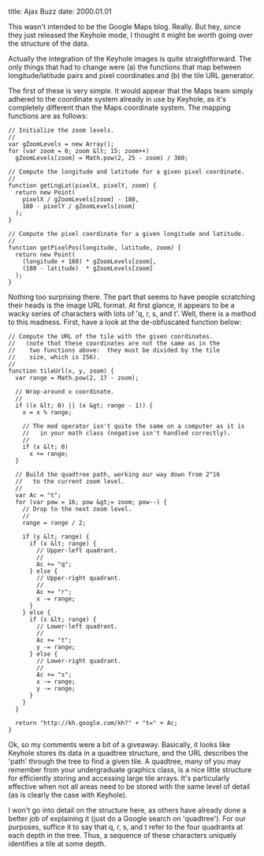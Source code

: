 title: Ajax Buzz
date: 2000.01.01

This wasn't intended to be the Google Maps blog. Really. But hey, since they
just released the Keyhole mode, I thought it might be worth going over the
structure of the data.

Actually the integration of the Keyhole images is quite straightforward. The
only things that had to change were (a) the functions that map between
longitude/latitude pairs and pixel coordinates and (b) the tile URL generator.

The first of these is very simple. It would appear that the Maps team simply
adhered to the coordinate system already in use by Keyhole, as it's completely
different than the Maps coordinate system. The mapping functions are as
follows:

    // Initialize the zoom levels.
    //
    var gZoomLevels = new Array();
    for (var zoom = 0; zoom &lt; 15; zoom++)
      gZoomLevels[zoom] = Math.pow(2, 25 - zoom) / 360;

    // Compute the longitude and latitude for a given pixel coordinate.
    //
    function getLngLat(pixelX, pixelY, zoom) {
      return new Point(
        pixelX / gZoomLevels[zoom] - 180,
        180 - pixelY / gZoomLevels[zoom]
      );
    }

    // Compute the pixel coordinate for a given longitude and latitude.
    //
    function getPixelPos(longitude, latitude, zoom) {
      return new Point(
        (longitude + 180) * gZoomLevels[zoom],
        (180 - latitude)  * gZoomLevels[zoom]
      );
    }

Nothing too surprising there. The part that seems to have people scratching
their heads is the image URL format. At first glance, it appears to be a wacky
series of characters with lots of 'q, r, s, and t'. Well, there is a method to
this madness. First, have a look at the de-obfuscated function below:

    // Compute the URL of the tile with the given coordinates.
    //   (note that these coordinates are not the same as in the
    //    two functions above:  they must be divided by the tile
    //    size, which is 256).
    //
    function tileUrl(x, y, zoom) {
      var range = Math.pow(2, 17 - zoom);

      // Wrap-around x coordinate.
      //
      if ((x &lt; 0) || (x &gt; range - 1)) {
        x = x % range;

        // The mod operator isn't quite the same on a computer as it is
        //   in your math class (negative isn't handled correctly).
        //
        if (x &lt; 0)
          x += range;
      }

      // Build the quadtree path, working our way down from 2^16
      //   to the current zoom level.
      //
      var Ac = "t";
      for (var pow = 16; pow &gt;= zoom; pow--) {
        // Drop to the next zoom level.
        //
        range = range / 2;

        if (y &lt; range) {
          if (x &lt; range) {
            // Upper-left quadrant.
            //
            Ac += "q";
          } else {
            // Upper-right quadrant.
            //
            Ac += "r";
            x -= range;
          }
        } else {
          if (x &lt; range) {
            // Lower-left quadrant.
            //
            Ac += "t";
            y -= range;
          } else {
            // Lower-right quadrant.
            //
            Ac += "s";
            x -= range;
            y -= range;
          }
        }
      }

      return "http://kh.google.com/kh?" + "t=" + Ac;
    }

Ok, so my comments were a bit of a giveaway. Basically, it looks like Keyhole
stores its data in a quadtree structure, and the URL describes the 'path'
through the tree to find a given tile. A quadtree, many of you may remember
from your undergraduate graphics class, is a nice little structure for
efficiently storing and accessing large tile arrays. It's particularly
effective when not all areas need to be stored with the same level of detail
(as is clearly the case with Keyhole).

I won't go into detail on the structure here, as others have already done a
better job of explaining it (just do a Google search on 'quadtree'). For our
purposes, suffice it to say that q, r, s, and t refer to the four quadrants at
each depth in the tree.  Thus, a sequence of these characters uniquely
identifies a tile at some depth.


